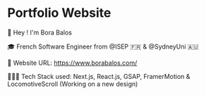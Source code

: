 # Portfolio Website

👋 Hey ! I'm Bora Balos

🎓 French Software Engineer from @ISEP 🇫🇷 & @SydneyUni 🇦🇺

👀 Website URL: https://www.borabalos.com/ 

🧑🏻‍💻 Tech Stack used: Next.js, React.js, GSAP, FramerMotion & LocomotiveScroll (Working on a new design)

